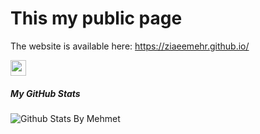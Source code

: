 # This my public page

The website is available here: https://ziaeemehr.github.io/

<a href="https://www.researchgate.net/profile/Abolfazl_Ziaeemehr3"><img src="https://ziaeemehr.github.io/images/RG.png" width="25"></a>



##### My GitHub Stats
  
  ![Github Stats By Mehmet](https://github-readme-stats.vercel.app/api?username=Ziaeemehr&show_icons=true&title_color=fff&icon_color=79ff97&text_color=9f9f9f&bg_color=151515)  
</br>
